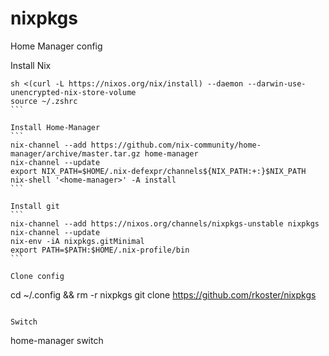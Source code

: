 # nixpkgs
Home Manager config

Install Nix
````
sh <(curl -L https://nixos.org/nix/install) --daemon --darwin-use-unencrypted-nix-store-volume
source ~/.zshrc
```

Install Home-Manager
```
nix-channel --add https://github.com/nix-community/home-manager/archive/master.tar.gz home-manager
nix-channel --update
export NIX_PATH=$HOME/.nix-defexpr/channels${NIX_PATH:+:}$NIX_PATH
nix-shell '<home-manager>' -A install
```

Install git
```
nix-channel --add https://nixos.org/channels/nixpkgs-unstable nixpkgs
nix-channel --update
nix-env -iA nixpkgs.gitMinimal
export PATH=$PATH:$HOME/.nix-profile/bin
```

Clone config
````
cd ~/.config && rm -r nixpkgs
git clone https://github.com/rkoster/nixpkgs
```

Switch
````
home-manager switch
